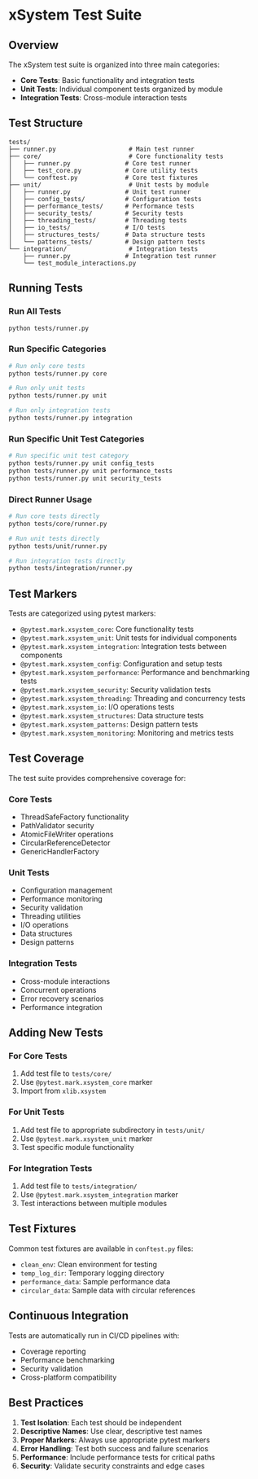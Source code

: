 # xSystem Test Suite

## Overview

The xSystem test suite is organized into three main categories:

- **Core Tests**: Basic functionality and integration tests
- **Unit Tests**: Individual component tests organized by module
- **Integration Tests**: Cross-module interaction tests

## Test Structure

```
tests/
├── runner.py                    # Main test runner
├── core/                        # Core functionality tests
│   ├── runner.py               # Core test runner
│   ├── test_core.py            # Core utility tests
│   └── conftest.py             # Core test fixtures
├── unit/                        # Unit tests by module
│   ├── runner.py               # Unit test runner
│   ├── config_tests/           # Configuration tests
│   ├── performance_tests/      # Performance tests
│   ├── security_tests/         # Security tests
│   ├── threading_tests/        # Threading tests
│   ├── io_tests/               # I/O tests
│   ├── structures_tests/       # Data structure tests
│   └── patterns_tests/         # Design pattern tests
└── integration/                 # Integration tests
    ├── runner.py               # Integration test runner
    └── test_module_interactions.py
```

## Running Tests

### Run All Tests
```bash
python tests/runner.py
```

### Run Specific Categories
```bash
# Run only core tests
python tests/runner.py core

# Run only unit tests
python tests/runner.py unit

# Run only integration tests
python tests/runner.py integration
```

### Run Specific Unit Test Categories
```bash
# Run specific unit test category
python tests/runner.py unit config_tests
python tests/runner.py unit performance_tests
python tests/runner.py unit security_tests
```

### Direct Runner Usage
```bash
# Run core tests directly
python tests/core/runner.py

# Run unit tests directly
python tests/unit/runner.py

# Run integration tests directly
python tests/integration/runner.py
```

## Test Markers

Tests are categorized using pytest markers:

- `@pytest.mark.xsystem_core`: Core functionality tests
- `@pytest.mark.xsystem_unit`: Unit tests for individual components
- `@pytest.mark.xsystem_integration`: Integration tests between components
- `@pytest.mark.xsystem_config`: Configuration and setup tests
- `@pytest.mark.xsystem_performance`: Performance and benchmarking tests
- `@pytest.mark.xsystem_security`: Security validation tests
- `@pytest.mark.xsystem_threading`: Threading and concurrency tests
- `@pytest.mark.xsystem_io`: I/O operations tests
- `@pytest.mark.xsystem_structures`: Data structure tests
- `@pytest.mark.xsystem_patterns`: Design pattern tests
- `@pytest.mark.xsystem_monitoring`: Monitoring and metrics tests

## Test Coverage

The test suite provides comprehensive coverage for:

### Core Tests
- ThreadSafeFactory functionality
- PathValidator security
- AtomicFileWriter operations
- CircularReferenceDetector
- GenericHandlerFactory

### Unit Tests
- Configuration management
- Performance monitoring
- Security validation
- Threading utilities
- I/O operations
- Data structures
- Design patterns

### Integration Tests
- Cross-module interactions
- Concurrent operations
- Error recovery scenarios
- Performance integration

## Adding New Tests

### For Core Tests
1. Add test file to `tests/core/`
2. Use `@pytest.mark.xsystem_core` marker
3. Import from `xlib.xsystem`

### For Unit Tests
1. Add test file to appropriate subdirectory in `tests/unit/`
2. Use `@pytest.mark.xsystem_unit` marker
3. Test specific module functionality

### For Integration Tests
1. Add test file to `tests/integration/`
2. Use `@pytest.mark.xsystem_integration` marker
3. Test interactions between multiple modules

## Test Fixtures

Common test fixtures are available in `conftest.py` files:

- `clean_env`: Clean environment for testing
- `temp_log_dir`: Temporary logging directory
- `performance_data`: Sample performance data
- `circular_data`: Sample data with circular references

## Continuous Integration

Tests are automatically run in CI/CD pipelines with:

- Coverage reporting
- Performance benchmarking
- Security validation
- Cross-platform compatibility

## Best Practices

1. **Test Isolation**: Each test should be independent
2. **Descriptive Names**: Use clear, descriptive test names
3. **Proper Markers**: Always use appropriate pytest markers
4. **Error Handling**: Test both success and failure scenarios
5. **Performance**: Include performance tests for critical paths
6. **Security**: Validate security constraints and edge cases
